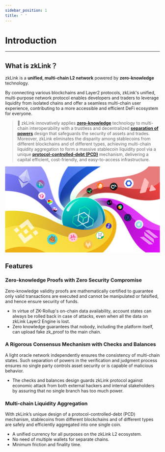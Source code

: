 ```yaml
---
sidebar_position: 1
title: ' '
---
```

# Introduction

---

## What is zkLink？
zkLink is a **unified, multi-chain L2 network** powered by **zero-knowledge** technology.

By connecting various blockchains and Layer2 protocols, zkLink's unified, multi-purpose network protocol enables developers and traders to leverage liquidity from isolated chains and offer a seamless multi-chain user experience, contributing to a more accessible and efficient DeFi ecosystem for everyone.


<div className="cancel-md-margin">

>**🥇** zkLink innovatively applies **[zero-knowledge](/docs/Technology/Technology)** technology to multi-chain interoperability with a trustless and decentralized **[separation of powers](/docs/Technology/About-Security)** design that safeguards the security of assets and trades. Moreover, zkLink eliminates the disparity among stablecoins from different blockchains and of different types, achieving multi-chain liquidity aggregation to form a massive stablecoin liquidity pool via a unique **[protocol-controlled-debt (PCD)](/docs/Technology/PCD)** mechanism, delivering a capital efficient, cost-friendly, and easy-to-access infrastructure.

</div>

<div className="cancel-md-margin cancel-img">

![zkLink Layer2 Network](../static/img/background.png)

</div>

<div className="cancel-md-margin">

</div>

## Features
### Zero-knowledge Proofs with Zero Security Compromise
Zero-knowledge validity proofs are mathematically certified to guarantee only valid transactions are executed and cannot be manipulated or falsified, and hence ensure security of funds.

- In virtue of ZK-Rollup's on-chain data availability, account states can always be rolled back in case of attacks, even when all the data on zkLink Layer2 Engine is lost.
- Zero knowledge guarantees that nobody, including the platform itself, can upload fake zk_proof to the main chain.


### A Rigorous Consensus Mechanism with Checks and Balances
A light oracle network independently ensures the consistency of multi-chain states. Such separation of powers in the verification and judgment process ensures no single party controls asset security or is capable of malicious behavior.

- The checks and balances design guards zkLink protocol against economic attack from both external hackers and internal stakeholders by assuring that no single branch has too much power.


### Multi-chain Liquidity Aggregation
With zkLink’s unique design of a protocol-controlled-debt (PCD) mechanism, stablecoins from different blockchains and of different types are safely and efficiently aggregated into one single coin.

- A unified currency for all purposes on the zkLink L2 ecosystem.
- No need of multiple wallets for separate chains.
- Minimum friction and finality time.
